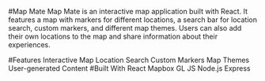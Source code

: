#Map Mate
Map Mate is an interactive map application built with React. It features a map with markers for different locations, a search bar for location search, custom markers, and different map themes. Users can also add their own locations to the map and share information about their experiences.


#Features
Interactive Map
Location Search
Custom Markers
Map Themes
User-generated Content
#Built With
React
Mapbox GL JS
Node.js
Express
